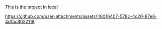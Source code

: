 

This is the project in local

https://github.com/user-attachments/assets/48016407-578c-4c20-87e8-4d15c8022118
